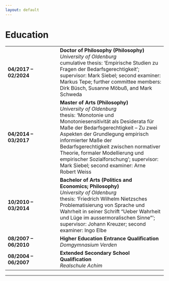 ```yaml
---
layout: default
---
```


# Education

<table>
   <tr>
      <td width="150">
         <b>04/2017 – 02/2024</b>
      </td>
      <td>
         <b>Doctor of Philosophy (Philosophy)</b><br>
         <i>University of Oldenburg</i><br>
         cumulative thesis: ‘Empirische Studien zu Fragen der Bedarfsgerechtigkeit’; supervisor: Mark Siebel; second examiner: Markus Tepe; further committee members: Dirk Büsch, Susanne Möbuß, and Mark Schweda
      </td>
   </tr>
   <tr>
      <td>
         <b>04/2014 – 03/2017</b>
      </td>
      <td>
         <b>Master of Arts (Philosophy)</b><br>
         <i>University of Oldenburg</i><br>
         thesis: ‘Monotonie und Monotoniesensitivität als Desiderata für Maße der Bedarfsgerechtigkeit – Zu zwei Aspekten der Grundlegung empirisch informierter Maße der Bedarfsgerechtigkeit zwischen normativer Theorie, formaler Modellierung und empirischer Sozialforschung’; supervisor: Mark Siebel; second examiner: Arne Robert Weiss
      </td>
   </tr>
   <tr>
      <td>
         <b>10/2010 – 03/2014</b>
      </td>
      <td>
         <b>Bachelor of Arts (Politics and Economics; Philosophy)</b><br>
         <i>University of Oldenburg</i><br>
         thesis: ‘Friedrich Wilhelm Nietzsches Problematisierung von Sprache und Wahrheit in seiner Schrift “Ueber Wahrheit und Lüge im aussermoralischen Sinne”’; supervisor: Johann Kreuzer; second examiner: Ingo Elbe
      </td>
   </tr>
   <tr>
      <td>
         <b>08/2007 – 06/2010</b>
      </td>
      <td>
         <b>Higher Education Entrance Qualification</b><br>
         <i>Domgymnasium Verden</i><br>
      </td>
   </tr>
   <tr>
      <td>
         <b>08/2004 – 06/2007</b>
      </td>
      <td>
         <b>Extended Secondary School Qualification</b><br>
         <i>Realschule Achim</i><br>
      </td>
   </tr>
</table>

***
